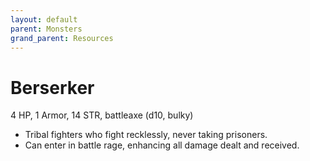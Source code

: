 ```yaml
---
layout: default
parent: Monsters
grand_parent: Resources
---
```


# Berserker

4 HP, 1 Armor, 14 STR, battleaxe (d10, bulky)  

- Tribal fighters who fight recklessly, never taking prisoners.  
- Can enter in battle rage, enhancing all damage dealt and received.  


